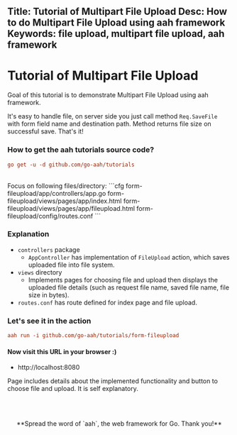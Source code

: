 Title: Tutorial of Multipart File Upload
Desc: How to do Multipart File Upload using aah framework
Keywords: file upload, multipart file upload, aah framework
---
# Tutorial of Multipart File Upload

Goal of this tutorial is to demonstrate Multipart File Upload using aah framework.

It's easy to handle file, on server side you just call method `Req.SaveFile` with form field name and destination path. Method returns file size on successful save. That's it!

### How to get the aah tutorials source code?

```cfg
go get -u -d github.com/go-aah/tutorials
```

<br>
Focus on following files/directory:
```cfg
  form-fileupload/app/controllers/app.go
  form-fileupload/views/pages/app/index.html
  form-fileupload/views/pages/app/fileupload.html
  form-fileupload/config/routes.conf
```

### Explanation

  * `controllers` package
      - `AppController` has implementation of `FileUpload` action, which saves uploaded file into file system.
  * `views` directory
      - Implements pages for choosing file and upload then displays the uploaded file details (such as request file name, saved file name, file size in bytes).
  * `routes.conf` has route defined for index page and file upload.

### Let's see it in the action

```cfg
aah run -i github.com/go-aah/tutorials/form-fileupload
```

#### Now visit this URL in your browser :)

  * http://localhost:8080

Page includes details about the implemented functionality and button to choose file and upload. It is self explanatory.

<br><br>
<center>**Spread the word of `aah`, the web framework for Go. Thank you!**</center>
